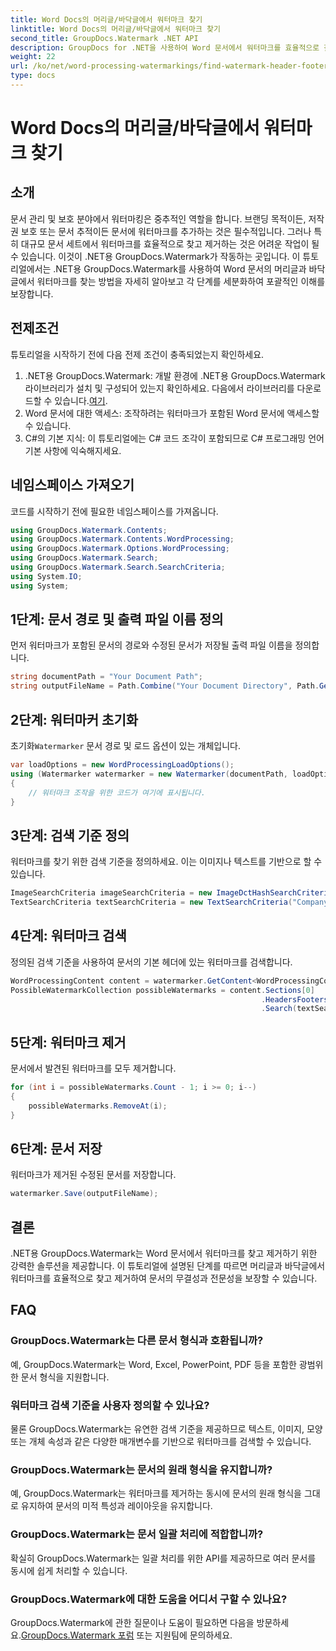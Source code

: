 ```yaml
---
title: Word Docs의 머리글/바닥글에서 워터마크 찾기
linktitle: Word Docs의 머리글/바닥글에서 워터마크 찾기
second_title: GroupDocs.Watermark .NET API
description: GroupDocs for .NET을 사용하여 Word 문서에서 워터마크를 효율적으로 찾고 제거하여 문서 무결성과 전문성을 보장하는 방법을 알아보세요.
weight: 22
url: /ko/net/word-processing-watermarkings/find-watermark-header-footer-word-docs/
type: docs
---
```

# Word Docs의 머리글/바닥글에서 워터마크 찾기

## 소개
문서 관리 및 보호 분야에서 워터마킹은 중추적인 역할을 합니다. 브랜딩 목적이든, 저작권 보호 또는 문서 추적이든 문서에 워터마크를 추가하는 것은 필수적입니다. 그러나 특히 대규모 문서 세트에서 워터마크를 효율적으로 찾고 제거하는 것은 어려운 작업이 될 수 있습니다. 이것이 .NET용 GroupDocs.Watermark가 작동하는 곳입니다. 이 튜토리얼에서는 .NET용 GroupDocs.Watermark를 사용하여 Word 문서의 머리글과 바닥글에서 워터마크를 찾는 방법을 자세히 알아보고 각 단계를 세분화하여 포괄적인 이해를 보장합니다.
## 전제조건
튜토리얼을 시작하기 전에 다음 전제 조건이 충족되었는지 확인하세요.
1. .NET용 GroupDocs.Watermark: 개발 환경에 .NET용 GroupDocs.Watermark 라이브러리가 설치 및 구성되어 있는지 확인하세요. 다음에서 라이브러리를 다운로드할 수 있습니다.[여기](https://releases.groupdocs.com/Watermark/net/).
2. Word 문서에 대한 액세스: 조작하려는 워터마크가 포함된 Word 문서에 액세스할 수 있습니다.
3. C#의 기본 지식: 이 튜토리얼에는 C# 코드 조각이 포함되므로 C# 프로그래밍 언어 기본 사항에 익숙해지세요.
## 네임스페이스 가져오기
코드를 시작하기 전에 필요한 네임스페이스를 가져옵니다.
```csharp
using GroupDocs.Watermark.Contents;
using GroupDocs.Watermark.Contents.WordProcessing;
using GroupDocs.Watermark.Options.WordProcessing;
using GroupDocs.Watermark.Search;
using GroupDocs.Watermark.Search.SearchCriteria;
using System.IO;
using System;
```
## 1단계: 문서 경로 및 출력 파일 이름 정의
먼저 워터마크가 포함된 문서의 경로와 수정된 문서가 저장될 출력 파일 이름을 정의합니다.
```csharp
string documentPath = "Your Document Path";
string outputFileName = Path.Combine("Your Document Directory", Path.GetFileName(documentPath));
```
## 2단계: 워터마커 초기화
 초기화`Watermarker` 문서 경로 및 로드 옵션이 있는 개체입니다.
```csharp
var loadOptions = new WordProcessingLoadOptions();
using (Watermarker watermarker = new Watermarker(documentPath, loadOptions))
{
    // 워터마크 조작을 위한 코드가 여기에 표시됩니다.
}
```
## 3단계: 검색 기준 정의
워터마크를 찾기 위한 검색 기준을 정의하세요. 이는 이미지나 텍스트를 기반으로 할 수 있습니다.
```csharp
ImageSearchCriteria imageSearchCriteria = new ImageDctHashSearchCriteria(Constants.LogoPng);
TextSearchCriteria textSearchCriteria = new TextSearchCriteria("Company Name");
```
## 4단계: 워터마크 검색
정의된 검색 기준을 사용하여 문서의 기본 헤더에 있는 워터마크를 검색합니다.
```csharp
WordProcessingContent content = watermarker.GetContent<WordProcessingContent>();
PossibleWatermarkCollection possibleWatermarks = content.Sections[0]
                                                        .HeadersFooters[OfficeHeaderFooterType.HeaderPrimary]
                                                        .Search(textSearchCriteria.Or(imageSearchCriteria));
```
## 5단계: 워터마크 제거
문서에서 발견된 워터마크를 모두 제거합니다.
```csharp
for (int i = possibleWatermarks.Count - 1; i >= 0; i--)
{
    possibleWatermarks.RemoveAt(i);
}
```
## 6단계: 문서 저장
워터마크가 제거된 수정된 문서를 저장합니다.
```csharp
watermarker.Save(outputFileName);
```

## 결론
.NET용 GroupDocs.Watermark는 Word 문서에서 워터마크를 찾고 제거하기 위한 강력한 솔루션을 제공합니다. 이 튜토리얼에 설명된 단계를 따르면 머리글과 바닥글에서 워터마크를 효율적으로 찾고 제거하여 문서의 무결성과 전문성을 보장할 수 있습니다.
## FAQ
### GroupDocs.Watermark는 다른 문서 형식과 호환됩니까?
예, GroupDocs.Watermark는 Word, Excel, PowerPoint, PDF 등을 포함한 광범위한 문서 형식을 지원합니다.
### 워터마크 검색 기준을 사용자 정의할 수 있나요?
물론 GroupDocs.Watermark는 유연한 검색 기준을 제공하므로 텍스트, 이미지, 모양 또는 개체 속성과 같은 다양한 매개변수를 기반으로 워터마크를 검색할 수 있습니다.
### GroupDocs.Watermark는 문서의 원래 형식을 유지합니까?
예, GroupDocs.Watermark는 워터마크를 제거하는 동시에 문서의 원래 형식을 그대로 유지하여 문서의 미적 특성과 레이아웃을 유지합니다.
### GroupDocs.Watermark는 문서 일괄 처리에 적합합니까?
확실히 GroupDocs.Watermark는 일괄 처리를 위한 API를 제공하므로 여러 문서를 동시에 쉽게 처리할 수 있습니다.
### GroupDocs.Watermark에 대한 도움을 어디서 구할 수 있나요?
 GroupDocs.Watermark에 관한 질문이나 도움이 필요하면 다음을 방문하세요.[GroupDocs.Watermark 포럼](https://forum.groupdocs.com/c/watermark/19) 또는 지원팀에 문의하세요.